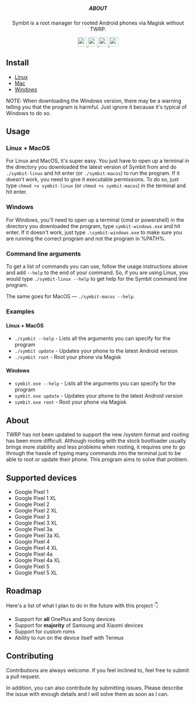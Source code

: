 <p align='center'>
  <h5 align='center'>ABOUT</h5>
  <p align='center'>
    Symbit is a root manager for rooted Android phones via Magisk without TWRP.
  </p>
</p>

<p align='center'>
  <a href='https://example.com'>
    <img src='https://img.shields.io/badge/stability-experimental-orange?style=for-the-badge' height='25'>
  </a>
  <a href='https://github.com/raphtlw/zorin/pulls'>
    <img src="https://img.shields.io/badge/PR's-welcome-limegreen?style=for-the-badge&logo=github" height='25'>
  </a>
  <a href='https://example.com'>
    <img src='https://img.shields.io/badge/build-success-green?style=for-the-badge' height='25'>
  </a>
  <a href='https://github.com/prettier/prettier'>
    <img src='https://img.shields.io/badge/code_style-prettier-ff69b4.svg?style=for-the-badge' height='25'>
  </a>
</p>

## Install

- [Linux](https://github.com/raphtlw/symbit/releases/latest/download/symbit-linux)
- [Mac](https://github.com/raphtlw/symbit/releases/latest/download/symbit-macos)
- [Windows](https://github.com/raphtlw/symbit/releases/latest/download/symbit-windows.exe)

NOTE: When downloading the Windows version, there may be a warning telling you that the program is harmful. Just ignore it because it's typical of Windows to do so.

## Usage

### Linux + MacOS

For Linux and MacOS, it's super easy. You just have to open up a terminal in the directory you downloaded the latest version of Symbit from and do `./symbit-linux` and hit enter (or `./symbit-macos`) to run the program. If it doesn't work, you need to give it executable permissions. To do so, just type `chmod +x symbit-linux` (or `chmod +x symbit-macos`) in the terminal and hit enter.

### Windows

For Windows, you'll need to open up a terminal (cmd or powershell) in the directory you downloaded the program, type `symbit-windows.exe` and hit enter. If it doesn't work, just type `.\symbit-windows.exe` to make sure you are running the correct program and not the program in %PATH%.

### Command line arguments

To get a list of commands you can use, follow the usage instructions above and add `--help` to the end of your command. So, if you are using Linux, you would type `./symbit-linux --help` to get help for the Symbit command line program.

The same goes for MacOS &mdash; `./symbit-macos --help`.

### Examples

#### Linux + MacOS
- `./symbit --help` - Lists all the arguments you can specify for the program
- `./symbit update` - Updates your phone to the latest Android version
- `./symbit root` - Root your phone via Magisk

#### Windows

- `symbit.exe --help` - Lists all the arguments you can specify for the program
- `symbit.exe update` - Updates your phone to the latest Android version
- `symbit.exe root` - Root your phone via Magisk

## About

TWRP has not been updated to support the new /system format and rooting has been more difficult. Although rooting with the stock bootloader usually brings more stability and less problems when rooting, it requires one to go through the hassle of typing many commands into the terminal just to be able to root or update their phone. This program aims to solve that problem.

## Supported devices

- Google Pixel 1
- Google Pixel 1 XL
- Google Pixel 2
- Google Pixel 2 XL
- Google Pixel 3
- Google Pixel 3 XL
- Google Pixel 3a
- Google Pixel 3a XL
- Google Pixel 4
- Google Pixel 4 XL
- Google Pixel 4a
- Google Pixel 4a XL
- Google Pixel 5
- Google Pixel 5 XL

## Roadmap

Here's a list of what I plan to do in the future with this project 👇

- Support for **all** OnePlus and Sony devices
- Support for **majority** of Samsung and Xiaomi devices
- Support for custom roms
- Ability to run on the device itself with Termux

## Contributing

Contributions are always welcome. If you feel inclined to, feel free to submit a pull request.

In addition, you can also contribute by submitting issues. Please describe the issue with enough details and I will solve them as soon as I can.
